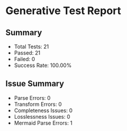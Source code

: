 # Generative Test Report

## Summary
- Total Tests: 21
- Passed: 21
- Failed: 0
- Success Rate: 100.00%

## Issue Summary
- Parse Errors: 0
- Transform Errors: 0
- Completeness Issues: 0
- Losslessness Issues: 0
- Mermaid Parse Errors: 1

